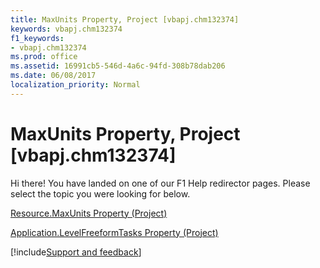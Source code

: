 ```yaml
---
title: MaxUnits Property, Project [vbapj.chm132374]
keywords: vbapj.chm132374
f1_keywords:
- vbapj.chm132374
ms.prod: office
ms.assetid: 16991cb5-546d-4a6c-94fd-308b78dab206
ms.date: 06/08/2017
localization_priority: Normal
---
```



# MaxUnits Property, Project [vbapj.chm132374]

Hi there! You have landed on one of our F1 Help redirector pages. Please select the topic you were looking for below.

[Resource.MaxUnits Property (Project)](https://msdn.microsoft.com/library/1c698f41-9bd2-8673-af5c-6dce48a75511%28Office.15%29.aspx)

[Application.LevelFreeformTasks Property (Project)](https://msdn.microsoft.com/library/d9a9abca-0efa-ea38-3665-7f7b7ecccc9e%28Office.15%29.aspx)

[!include[Support and feedback](~/includes/feedback-boilerplate.md)]
